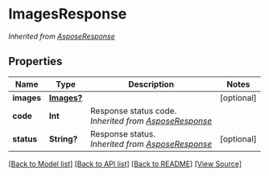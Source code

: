 ﻿# ImagesResponse


*Inherited from [AsposeResponse](AsposeResponse.md)*
## Properties
Name | Type | Description | Notes
------------ | ------------- | ------------- | -------------
**images** | [**Images?**](Images.md) |  | [optional]
**code** | **Int** | Response status code.<br />*Inherited from [AsposeResponse](AsposeResponse.md)* | 
**status** | **String?** | Response status.<br />*Inherited from [AsposeResponse](AsposeResponse.md)* | [optional]

[[Back to Model list]](../README.md#documentation-for-models) [[Back to API list]](../README.md#documentation-for-api-endpoints) [[Back to README]](../README.md) [[View Source]](../AsposePdfCloud/Models/ImagesResponse.swift)

